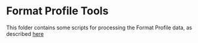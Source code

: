 Format Profile Tools
====================

This folder contains some scripts for processing the Format Profile data,
as described [here](../datasets/ukwa.ds.2/fmt)